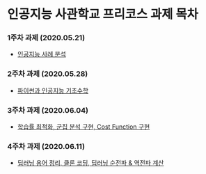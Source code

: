 # 인공지능 사관학교 프리코스 과제 목차
### 1주차 과제 (2020.05.21)
- [인공지능 사례 분석](https://github.com/kimny22/AI-Education/blob/master/1%EC%A3%BC%EC%B0%A8_%EA%B3%BC%EC%A0%9C.ipynb)
### 2주차 과제 (2020.05.28)
- [파이썬과 인공지능 기초수학](https://github.com/kimny22/AI-Education/blob/master/2%EC%A3%BC%EC%B0%A8%EA%B3%BC%EC%A0%9C.ipynb)
### 3주차 과제 (2020.06.04)
- [학습률 최적화, 군집 분석 구현, Cost Function 구현](https://github.com/kimny22/AI-Education/blob/master/3%EC%A3%BC%EC%B0%A8%EA%B3%BC%EC%A0%9C.ipynb)
### 4주차 과제 (2020.06.11)
- [딥러닝 용어 정리, 클론 코딩, 딥러닝 순전파 & 역전파 계산](https://github.com/kimny22/AI-Education/blob/master/4%EC%A3%BC%EC%B0%A8%EA%B3%BC%EC%A0%9C.ipynb)
